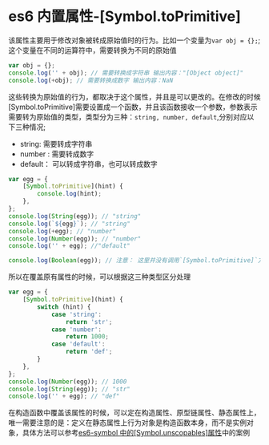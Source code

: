<!-- Date: 2018-06-22 00:58 -->

# es6 内置属性-[Symbol.toPrimitive]

该属性主要用于修改对象被转成原始值时的行为。比如一个变量为`var obj = {};`;这个变量在不同的运算符中，需要转换为不同的原始值

```js
var obj = {};
console.log('' + obj); // 需要转换成字符串 输出内容："[Object object]"
console.log(+obj); // 需要转换成数字 输出内容：NaN
```

这些转换为原始值的行为，都取决于这个属性，并且是可以更改的。在修改的时候[Symbol.toPrimitive]需要设置成一个函数，并且该函数接收一个参数，参数表示需要转为原始值的类型，类型分为三种：`string, number, default`,分别对应以下三种情况;

-   string: 需要转成字符串
-   number : 需要转成数字
-   default： 可以转成字符串，也可以转成数字

```js
var egg = {
    [Symbol.toPrimitive](hint) {
        console.log(hint);
    },
};
console.log(String(egg)); // "string"
console.log(`${egg}`); // "string"
console.log(+egg); // "number"
console.log(Number(egg)); // "number"
console.log('' + egg); //"default"

console.log(Boolean(egg)); // 注意： 这里并没有调用`[Symbol.toPrimitive]`方法
```

所以在覆盖原有属性的时候，可以根据这三种类型区分处理

```js
var egg = {
    [Symbol.toPrimitive](hint) {
        switch (hint) {
            case 'string':
                return 'str';
            case 'number':
                return 1000;
            case 'default':
                return 'def';
        }
    },
};
console.log(Number(egg)); // 1000
console.log(String(egg)); // "str"
console.log('' + egg); // "def"
```

在构造函数中覆盖该属性的时候，可以定在构造属性、原型链属性、静态属性上，唯一需要注意的是：定义在静态属性上行为对象是构造函数本身，而不是实例对象，具体方法可以参考[es6-symbol 中的[Symbol.unscopables]属性](../es6-symbol-unscopables)中的案例

